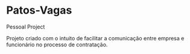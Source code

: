 # Patos-Vagas
Pessoal Project


Projeto criado com o intuito de facilitar a comunicação entre empresa e funcionário no processo de contratação.
